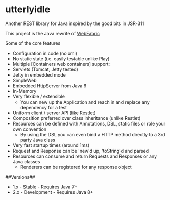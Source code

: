 utterlyidle
===========

Another REST library for Java inspired by the good bits in JSR-311 

This project is the Java rewrite of [WebFabric](http://code.google.com/p/webfabric/)

Some of the core features
  * Configuration in code (no xml)
  * No static state (i.e. easily testable unlike Play)
  * Multiple [Containers web containers] support:
   * Servlets (Tomcat, Jetty tested)
   * Jetty in embedded mode
   * SimpleWeb
   * Embedded HttpServer from Java 6
   * In-Memory
  * Very flexible / extensible
    * You can new up the Application and reach in and replace any dependency for a test
  * Uniform client / server API (like Restlet)
  * Composition preferred over class inheritance (unlike Restlet)
  * Resources can be defined with Annotations, DSL, static files or role your own convention
    * By using the DSL you can even bind a HTTP method directly to a 3rd party Java class
  * Very fast startup times (around 1ms)
  * Request and Response can be 'new'd up, 'toString'd and parsed
  * Resources can consume and return Requests and Responses or any Java classes
    * Renderers can be registered for any response object


##Versions##

 * 1.x - Stable - Requires Java 7+
 * 2.x - Development - Requires Java 8+
  
 
